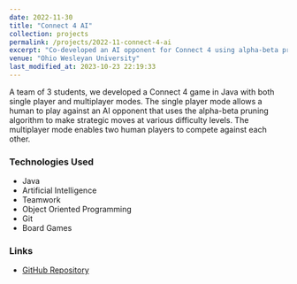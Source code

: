 ```yaml
---
date: 2022-11-30
title: "Connect 4 AI"
collection: projects
permalink: /projects/2022-11-connect-4-ai
excerpt: "Co-developed an AI opponent for Connect 4 using alpha-beta pruning algorithm."
venue: "Ohio Wesleyan University"
last_modified_at: 2023-10-23 22:19:33
---
```


A team of 3 students, we developed a Connect 4 game in Java with both single player and multiplayer modes. The single player mode allows a human to play against an AI opponent that uses the alpha-beta pruning algorithm to make strategic moves at various difficulty levels. The multiplayer mode enables two human players to compete against each other.

### Technologies Used

- Java
- Artificial Intelligence
- Teamwork
- Object Oriented Programming
- Git
- Board Games

### Links

- [GitHub Repository](https://github.com/Aadarsha2002/CS340Final-Connect4)

